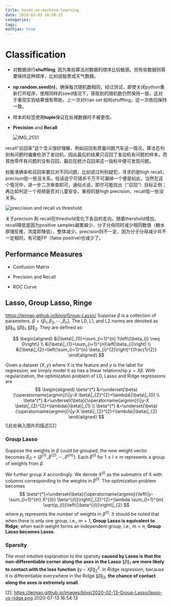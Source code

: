 ```yaml
---
title: hands-on-machine-learning
date: 2019-03-03 16:58:25
categories:
tags:
mathjax: true
---
```


# Classification

- 对数据进行**shuffling**, 因为某些算法对数据的顺序比较敏感。但有些数据则需要保持这种顺序，比如说股票或天气数据。

- **np.random.seed(n)**，确保每次随机数相同，经过测试，即使关闭python重新打开程序，使用同样的seed情况下，获取到的随机数仍然保持一致，这对于重现实验结果很有帮助，上一次对trian set 如何shuffling，这一次依旧保持一致。

- 样本的标签使用**tuple**保证在处理数据时不被更改。
- **Precision** and **Recall**

  ![IMG_2551](https://ws3.sinaimg.cn/large/006tKfTcly1g0pvjp780ij30jg08fgm6.jpg)

<!-- more -->

recall“召回率”这个含义很好理解，例如召回有质量问题汽车这一情况，算法在判别有问题时偏重检测了发动机，因此最后的结果只召回了发动机有问题的样本，而其他零件有问题的没有召回，最后在统计召回率这一指标中便可发现问题。

权衡准确率和召回率要应对不同问题，比如说过判别疑犯，寻求的是high recall，precison低一些没关系，俗话说宁可错杀千万不可漏掉一个便是如此，当然在这个情况中，进一步二次审查即可，通俗点说，即尽可能找出（“召回”）目标正例；再比如判定一个视频是否对儿童安全，重视的是high precision，recall低一些没关系。

![preccision and recall vs threshold](https://ws1.sinaimg.cn/large/006tKfTcly1g0pwmrpbghj30b405hmxl.jpg)

关于precison 和 recall在threshold变化下各自的走向。随着thershold增加，recall降低是因为positive samples越累越少，分子分母同时减少相同数值（糖水原理反推，浓度即降低），整体减少。precision则不一定，因为分子分母减少并不一定相同，有可能FP（false positive)也减少了。

## Performance Measures

- Confusion Matrix

- Precision and Recall

- ROC Curve

## Lasso, Group Lasso, Ringe

<https://leimao.github.io/blog/Group-Lasso/>
Suppose $\beta$ is a collection of parameters. $\beta=\left\{\beta_{1}, \beta_{2}, \cdots, \beta_{n}\right\}$, The L0, L1, and L2 norms are denoted as $\|\beta\|_{0},\|\beta\|_{1},\|\beta\|_{2}$. They are defined as:

$$
\begin{aligned}
&\|\beta\|_{0}=\sum_{i=1}^{n} 1\left\{\beta_{i} \neq 0\right\} \\
&\|\beta\|_{1}=\sum_{i=1}^{n}\left|\beta_{i}\right| \\
&\|\beta\|_{2}=\left(\sum_{i=1}^{n} \beta_{i}^{2}\right)^{\frac{1}{2}}
\end{aligned}
$$

Given a dataset $\{X, y\}$ where $X$ is the feature and $y$ is the label for regression, we simply model it as has a linear relationship $y=X \beta$. With regularization, the optimization problem of L0, Lasso and Ridge regressions are
$$
\begin{aligned}
\beta^{*} &=\underset{\beta}{\operatorname{argmin}}\|y-X \beta\|_{2}^{2}+\lambda\|\beta\|_{0} \\
\beta^{*} &=\underset{\beta}{\operatorname{argmin}}\|y-X \beta\|_{2}^{2}+\lambda\|\beta\|_{1} \\
\beta^{*} &=\underset{\beta}{\operatorname{argmin}}\|y-X \beta\|_{2}^{2}+\lambda\|\beta\|_{2}
\end{aligned}
$$
![此处输入图片的描述][2]

### Group Lasso

Suppose the weights in $\beta$ could be grouped, the new weight vector becomes $\beta_{G}=\left\{\beta^{(1)}, \beta^{(2)}, \cdots, \beta^{(m)}\right\} .$ Each $\beta^{(l)}$ for $1 \leq l \leq m$ represents a group of weights from $\beta$.

We further group $X$ accordingly. We denote $X^{(l)}$ as the submatrix of $\mathrm{X}$ with columns corresponding to the weights in $\beta^{(l)}$. The optimization problem becomes
$$
\beta^{*}=\underset{\beta}{\operatorname{argmin}}\left\|y-\sum_{l=1}^{m} X^{(l)} \beta^{(l)}\right\|_{2}^{2}+\lambda \sum_{l=1}^{m} \sqrt{p_{l}}\left\|\beta^{(l)}\right\|_{2}
$$
where $p_{l}$ represents the number of weights in $\beta^{(l)}$.
It should be noted that when there is only one group, i.e., $m=1$, **Group Lasso is equivalent to Ridge**; when each weight forms an independent group, i.e., $m=n$, **Group Lasso becomes Lasso**.

### Sparsity

The most intuitive explanation to the sparsity **caused by Lasso is that the non-differentiable corner along the axes in the Lasso** $\|\beta\|_{1}$ **are more likely to contact with the loss function** $\|y-X \beta\|_{2}^{2}$. In Ridge regression, because it is differentiable everywhere in the Ridge $\|\beta\|_{2}$, **the chance of contact along the axes is extremely small**.

  [2]: <https://leimao.github.io/images/blog/2020-02-13-Group-Lasso/lasso-vs-ridge.png> 2020-07-13 16:54:13
